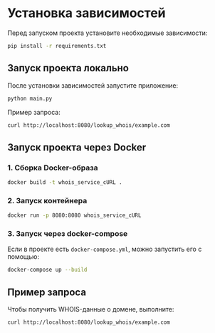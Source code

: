 # Установка зависимостей

Перед запуском проекта установите необходимые зависимости:

```sh
pip install -r requirements.txt
```

## Запуск проекта локально

После установки зависимостей запустите приложение:

```sh
python main.py
```

Пример запроса:

```sh
curl http://localhost:8080/lookup_whois/example.com
```

## Запуск проекта через Docker

### 1. Сборка Docker-образа

```sh
docker build -t whois_service_cURL .
```

### 2. Запуск контейнера

```sh
docker run -p 8080:8080 whois_service_cURL
```

### 3. Запуск через docker-compose

Если в проекте есть `docker-compose.yml`, можно запустить его с помощью:

```sh
docker-compose up --build
```

## Пример запроса

Чтобы получить WHOIS-данные о домене, выполните:

```sh
curl http://localhost:8080/lookup_whois/example.com
```

